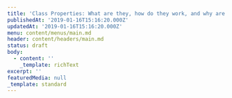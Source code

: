 ```yaml
---
title: 'Class Properties: What are they, how do they work, and why are they great?'
publishedAt: '2019-01-16T15:16:20.000Z'
updatedAt: '2019-01-16T15:16:20.000Z'
menu: content/menus/main.md
header: content/headers/main.md
status: draft
body:
  - content: ''
    _template: richText
excerpt: ''
featuredMedia: null
_template: standard
---
```


